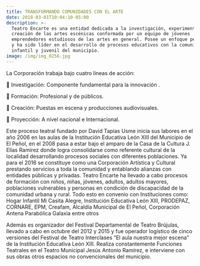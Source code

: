 ```yaml
---
title: TRANSFORMANDO COMUNIDADES CON EL ARTE
date: 2018-03-01T10:04:10-05:00
description: >-
  Teatro Encarte es una entidad dedicada a la investigación, experimentación y
  creación de las artes escénicas conformada por un equipo de jóvenes
  emprendedores estudiosos de las artes en general. Posee un enfoque pedagógico
  y ha sido líder en el desarrollo de procesos educativos con la comunidad
  infantil y juvenil del municipio.
image: /img/img_0256.jpg
---
```

La Corporación trabaja bajo cuatro líneas de acción:

 Investigación: Componente fundamental para la innovación .

 Formación: Profesional y de públicos.

 Creación: Puestas en escena y producciones audiovisuales.

 Proyección: A nivel nacional e Internacional.

Este proceso teatral fundado por David Tapias Usme inicia sus labores en el año 2006 en las aulas de la Institución Educativa León XIII del Municipio de El Peñol, en el 2008 pasa a estar bajo el amparo de la Casa de la Cultura J. Elías Ramírez donde logra consolidarse como referente cultural de la localidad desarrollando procesos sociales con diferentes poblaciones. Ya para el 2016 se constituye como una Corporación Artística y Cultural prestando servicios a toda la comunidad y entablando alianzas con entidades públicas y privadas. Teatro Encarte ha llevado a cabo procesos de formación con niños, niñas, jóvenes, adultos, adultos mayores, poblaciones vulnerables y personas en condición de discapacidad de la comunidad urbana y rural. Todo esto en convenio con Instituciones como: Hogar Infantil Mi Casita Alegre, Institución Educativa León XIII, PRODEPAZ, CORNARE, EPM, Creafam, Alcaldía Municipal de El Peñol, Corporación Antena Parabólica Galaxia entre otros

Además es organizador del Festival Departamental de Teatro Brújulas, llevado a cabo en octubre del 2012 y 2015 y fue operador logístico de cinco versiones del Festival de Teatro Interclases “El aula nuestra mejor escena” de la Institución Educativa León XIII. Realiza constantemente Funciones Teatrales  en el Teatro Municipal Jesús Antonio Ramírez, e interviene con sus obras otros espacios no convencionales del municipio.
